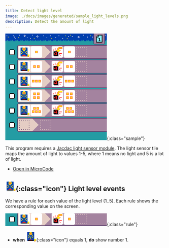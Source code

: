 ```yaml
---
title: Detect light level
image: ./docs/images/generated/sample_light_levels.png
description: Detect the amount of light
---
```


![light detector program](../images/generated/sample_light_levels.png){:class="sample"}

This program requires a [Jacdac light sensor module](https://microsoft.github.io/jacdac-docs/devices/kittenbot/lightsensorv10/).
The light sensor tile maps the amount of light to values 1-5, where 1 means no light and 5 is a lot of light.

-   [Open in MicroCode](/microcode/#eyJwcm9nZGVmIjp7IlAiOlt7IlIiOlt7IlMiOlsiUzUiXSwiQSI6WyJBMTAiXSwiRiI6WyJGOCJdLCJNIjpbIk02Il19LHsiUyI6WyJTNSJdLCJBIjpbIkExMCJdLCJGIjpbIkY5Il0sIk0iOlsiTTciXX0seyJTIjpbIlM1Il0sIkEiOlsiQTEwIl0sIkYiOlsiRjEwIl0sIk0iOlsiTTgiXX0seyJTIjpbIlM1Il0sIkEiOlsiQTEwIl0sIkYiOlsiRjExIl0sIk0iOlsiTTkiXX0seyJTIjpbIlM1Il0sIkEiOlsiQTEwIl0sIkYiOlsiRjEyIl0sIk0iOlsiTTEwIl19LHt9XX0seyJSIjpbe31dfSx7IlIiOlt7fV19LHsiUiI6W3t9XX0se31dfSwidmVyc2lvbiI6InYyLjQuMjgifQ)

## ![light level](../images/generated/icon_S5.png){:class="icon"} Light level events

We have a rule for each value of the light level (1..5). Each rule shows the corresponding value on the screen.

![when light level equals 1, show number 1](../images/generated/sample_light_levels_page_1_rule_1.png){:class="rule"}

-   **when** ![light level](../images/generated/icon_S5.png){:class="icon"} equals 1, **do** show number 1.